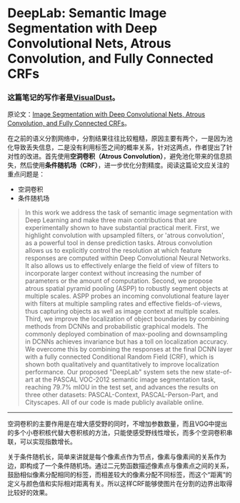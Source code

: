 # DeepLab: Semantic Image Segmentation with Deep Convolutional Nets, Atrous Convolution, and Fully Connected CRFs

### 这篇笔记的写作者是[VisualDust](https://github.com/visualDust)。

原论文：[Image Segmentation with Deep Convolutional Nets, Atrous Convolution, and Fully Connected CRFs](https://arxiv.org/pdf/1606.00915.pdf)。

在之前的语义分割网络中，分割结果往往比较粗糙，原因主要有两个，一是因为池化导致丢失信息，二是没有利用标签之间的概率关系，针对这两点，作者提出了针对性的改进。首先使用**空洞卷积（Atrous Convolution）**，避免池化带来的信息损失，然后使用**条件随机场（CRF）**，进一步优化分割精度。阅读这篇论文应关注的重点问题是：

- 空洞卷积
- 条件随机场

> In this work we address the task of semantic image segmentation with Deep Learning and make three main contributions that are experimentally shown to have substantial practical merit. First, we highlight convolution with upsampled filters, or 'atrous convolution', as a powerful tool in dense prediction tasks. Atrous convolution allows us to explicitly control the resolution at which feature responses are computed within Deep Convolutional Neural Networks. It also allows us to effectively enlarge the field of view of filters to incorporate larger context without increasing the number of parameters or the amount of computation. Second, we propose atrous spatial pyramid pooling (ASPP) to robustly segment objects at multiple scales. ASPP probes an incoming convolutional feature layer with filters at multiple sampling rates and effective fields-of-views, thus capturing objects as well as image context at multiple scales. Third, we improve the localization of object boundaries by combining methods from DCNNs and probabilistic graphical models. The commonly deployed combination of max-pooling and downsampling in DCNNs achieves invariance but has a toll on localization accuracy. We overcome this by combining the responses at the final DCNN layer with a fully connected Conditional Random Field (CRF), which is shown both qualitatively and quantitatively to improve localization performance. Our proposed "DeepLab" system sets the new state-of-art at the PASCAL VOC-2012 semantic image segmentation task, reaching 79.7% mIOU in the test set, and advances the results on three other datasets: PASCAL-Context, PASCAL-Person-Part, and Cityscapes. All of our code is made publicly available online.

---

空洞卷积的主要作用是在增大感受野的同时，不增加参数数量，而且VGG中提出的多个小卷积核代替大卷积核的方法，只能使感受野线性增长，而多个空洞卷积串联，可以实现指数增长。

关于条件随机长，简单来讲就是每个像素点作为节点，像素与像素间的关系作为边，即构成了一个条件随机场。通过二元势函数描述像素点与像素点之间的关系，鼓励相似像素分配相同的标签，而相差较大的像素分配不同标签，而这个“距离”的定义与颜色值和实际相对距离有关。所以这样CRF能够使图片在分割的边界出取得比较好的效果。